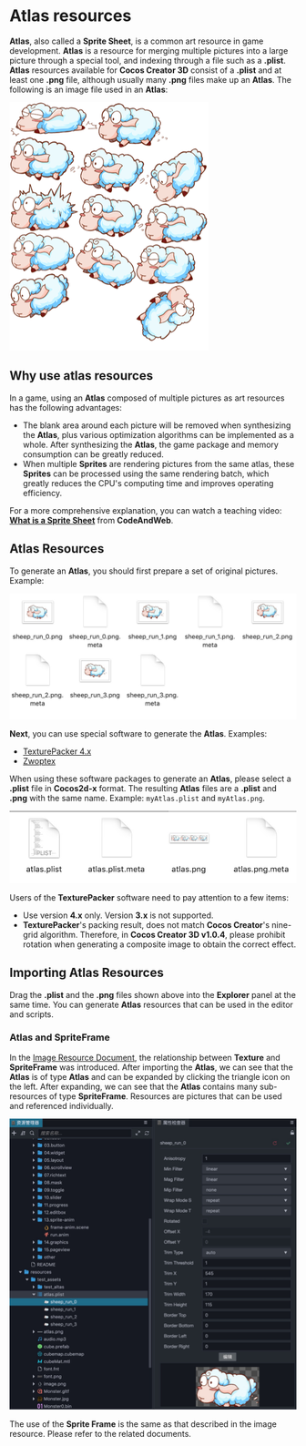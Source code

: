 # Atlas resources

__Atlas__, also called a __Sprite Sheet__, is a common art resource in game development. __Atlas__ is a resource for merging multiple pictures into a large picture through a special tool, and indexing through a file such as a **.plist**. __Atlas__ resources available for __Cocos Creator 3D__ consist of a **.plist** and at least one **.png** file, although usually many **.png** files make up an __Atlas__. The following is an image file used in an __Atlas__:

![atlas sheep](atlas/sheep_atlas.png)

## Why use atlas resources

In a game, using an __Atlas__ composed of multiple pictures as art resources has the following advantages:

  - The blank area around each picture will be removed when synthesizing the __Atlas__, plus various optimization algorithms can be implemented as a whole. After synthesizing the __Atlas__, the game package and memory consumption can be greatly reduced.
  - When multiple __Sprites__ are rendering pictures from the same atlas, these __Sprites__ can be processed using the same rendering batch, which greatly reduces the CPU's computing time and improves operating efficiency.

For a more comprehensive explanation, you can watch a teaching video: [__What is a Sprite Sheet__](https://www.codeandweb.com/what-is-a-sprite-sheet) from __CodeAndWeb__.

## Atlas Resources

To generate an __Atlas__, you should first prepare a set of original pictures. Example:

![single sheep](atlas/single_sheep.png)

__Next__, you can use special software to generate the __Atlas__. Examples:

  - [TexturePacker 4.x](https://www.codeandweb.com/texturepacker)
  - [Zwoptex](https://zwopple.com/zwoptex/)

When using these software packages to generate an __Atlas__, please select a **.plist** file in **Cocos2d-x** format. The resulting __Atlas__ files are a **.plist** and **.png** with the same name. Example: `myAtlas.plist` and `myAtlas.png`.

![atlas files](atlas/atlas_files.png)

Users of the __TexturePacker__ software need to pay attention to a few items:
  - Use version __4.x__ only. Version __3.x__ is not supported.
  - __TexturePacker__'s packing result, does not match __Cocos Creator__'s nine-grid algorithm. Therefore, in __Cocos Creator 3D v1.0.4__, please prohibit rotation when generating a composite image to obtain the correct effect.

## Importing Atlas Resources

Drag the **.plist** and the **.png** files shown above into the **Explorer** panel at the same time. You can generate __Atlas__ resources that can be used in the editor and scripts.

### Atlas and SpriteFrame

In the [Image Resource Document](../ui-system/components/editor/sprite.md), the relationship between __Texture__ and __SpriteFrame__ was introduced. After importing the __Atlas__, we can see that the __Atlas__ is of type __Atlas__ and can be expanded by clicking the triangle icon on the left. After expanding, we can see that the __Atlas__ contains many sub-resources of type __SpriteFrame__. Resources are pictures that can be used and referenced individually.

![sprite frame](atlas/spriteframes.png)

The use of the __Sprite Frame__ is the same as that described in the image resource. Please refer to the related documents.

<!-- ## 碎图转图集

在项目原型阶段或生产初期，美术资源的内容和结构变化都会比较频繁，我们通常会直接使用碎图（也就是多个单独的图片）来搭建场景和制作 UI。为了优化性能和节约包体，需要将碎图合并成图集。 -->
